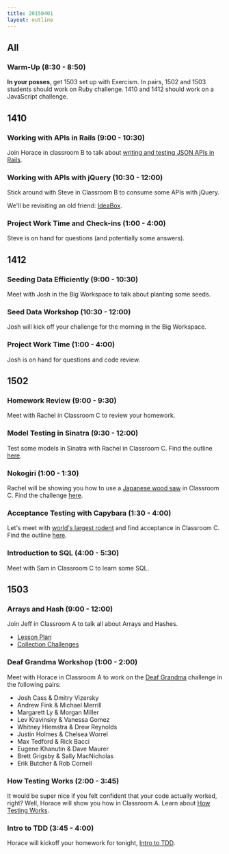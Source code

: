 ```yaml
---
title: 20150401
layout: outline
---
```


## All

### Warm-Up (8:30 - 8:50)

**In your posses**, get 1503 set up with Exercism. In pairs, 1502 and 1503 students should work on Ruby challenge. 1410 and 1412 should work on a JavaScript challenge.

## 1410

### Working with APIs in Rails (9:00 - 10:30)

Join Horace in classroom B to talk about [writing and testing JSON APIs in Rails](https://github.com/turingschool/lesson_plans/blob/master/ruby_04-apis_and_scalability/active_model_serializers_and_api_controller_tests.markdown).

### Working with APIs with jQuery (10:30 - 12:00)

Stick around with Steve in Classroom B to consume some APIs with jQuery.

We'll be revisiting an old friend: [IdeaBox](https://github.com/turingschool-examples/ideabox-jquery).

### Project Work Time and Check-ins (1:00 - 4:00)

Steve is on hand for questions (and potentially some answers).

## 1412

### Seeding Data Efficiently (9:00 - 10:30)

Meet with Josh in the Big Workspace to talk about planting some seeds.

### Seed Data Workshop (10:30 - 12:00)

Josh will kick off your challenge for the morning in the Big Workspace.

### Project Work Time (1:00 - 4:00)

Josh is on hand for questions and code review.

## 1502

### Homework Review (9:00 - 9:30)

Meet with Rachel in Classroom C to review your homework.

### Model Testing in Sinatra (9:30 - 12:00)

Test some models in Sinatra with Rachel in Classroom C. Find the outline [here](https://github.com/turingschool/lesson_plans/blob/master/ruby_02-web_applications_with_ruby/model_testing_in_sinatra.markdown). 

### Nokogiri (1:00 - 1:30)

Rachel will be showing you how to use a [Japanese wood saw](https://www.google.com/search?q=nokogiri&es_sm=91&source=lnms&tbm=isch&sa=X&ei=WwQcVciIFoe0oQTQzILoBw&ved=0CAgQ_AUoAg&biw=1430&bih=778) in Classroom C. Find the challenge [here](https://github.com/turingschool/challenges/blob/master/parsing_html.markdown). 

### Acceptance Testing with Capybara (1:30 - 4:00)

Let's meet with [world's largest rodent](https://www.google.com/search?q=nokogiri&es_sm=91&source=lnms&tbm=isch&sa=X&ei=WwQcVciIFoe0oQTQzILoBw&ved=0CAgQ_AUoAg&biw=1430&bih=778#tbm=isch&q=capybara) and find acceptance in Classroom C. Find the outline [here](https://github.com/turingschool/lesson_plans/blob/master/ruby_02-web_applications_with_ruby/feature_testing_in_sinatra_with_capybara.markdown). 

### Introduction to SQL (4:00 - 5:30)

Meet with Sam in Classroom C to learn some SQL.

## 1503

### Arrays and Hash (9:00 - 12:00)

Join Jeff in Classroom A to talk all about Arrays and Hashes.

* [Lesson Plan](https://github.com/turingschool/lesson_plans/blob/master/ruby_01-object_oriented_programming_with_ruby/arrays_and_hashes.markdown)
* [Collection Challenges](https://github.com/turingschool/challenges/blob/master/collections.markdown)

### Deaf Grandma Workshop (1:00 - 2:00)

Meet with Horace in Classroom A to work on the [Deaf Grandma](https://github.com/turingschool/challenges/blob/master/deaf_grandma.markdown) challenge in the following pairs:

* Josh Cass & Dmitry Vizersky
* Andrew Fink & Michael Merrill
* Margarett Ly & Morgan Miller
* Lev Kravinsky & Vanessa Gomez
* Whitney Hiemstra & Drew Reynolds
* Justin Holmes & Chelsea Worrel
* Max Tedford & Rick Bacci
* Eugene Khanutin & Dave Maurer
* Brett Grigsby & Sally MacNicholas
* Erik Butcher & Rob Cornell

### How Testing Works (2:00 - 3:45)

It would be super nice if you felt confident that your code actually worked, right? Well, Horace will show you how in Classroom A. Learn about [How Testing Works](https://github.com/turingschool/lesson_plans/blob/master/ruby_01-object_oriented_programming_with_ruby/how_testing_works.markdown).

### Intro to TDD (3:45 - 4:00)

Horace will kickoff your homework for tonight, [Intro to TDD](http://tutorials.jumpstartlab.com/topics/testing/intro-to-tdd.html).
